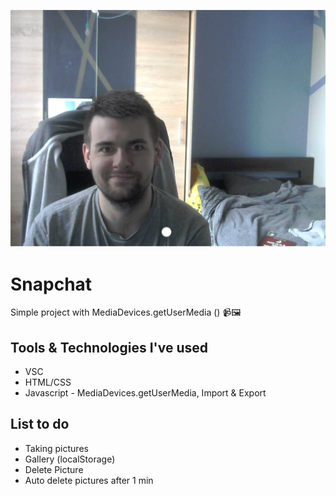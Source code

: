 ![Screenshots](/assets/cover.png)
# Snapchat

Simple project with MediaDevices.getUserMedia () 📹🖼

## Tools & Technologies I've used
* VSC
* HTML/CSS
* Javascript - MediaDevices.getUserMedia, Import & Export

## List to do
* Taking pictures
* Gallery (localStorage)
* Delete Picture
* Auto delete pictures after 1 min
